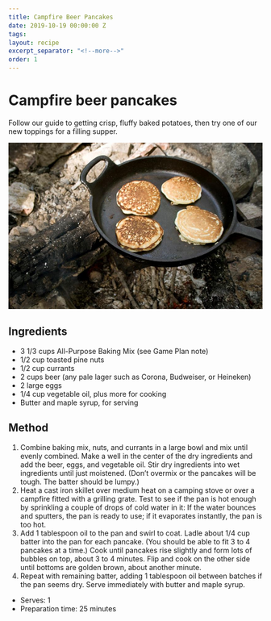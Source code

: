 ```yaml
---
title: Campfire Beer Pancakes
date: 2019-10-19 00:00:00 Z
tags:
layout: recipe
excerpt_separator: "<!--more-->"
order: 1
---
```


# Campfire beer pancakes

Follow our guide to getting crisp, fluffy baked potatoes, then try one of our new toppings for a filling supper.

<!--more-->

[![Beer pancakes](/_uploads/beerpancakes.jpg)](/_uploads/beerpancakes.jpg)

## Ingredients

- 3 1/3 cups All-Purpose Baking Mix (see Game Plan note)
- 1/2 cup toasted pine nuts
- 1/2 cup currants
- 2 cups beer (any pale lager such as Corona, Budweiser, or Heineken)
- 2 large eggs
- 1/4 cup vegetable oil, plus more for cooking
- Butter and maple syrup, for serving




## Method

1.	Combine baking mix, nuts, and currants in a large bowl and mix until evenly combined. Make a well in the center of the dry ingredients and add the beer, eggs, and vegetable oil. Stir dry ingredients into wet ingredients until just moistened. (Don’t overmix or the pancakes will be tough. The batter should be lumpy.)
2.	Heat a cast iron skillet over medium heat on a camping stove or over a campfire fitted with a grilling grate. Test to see if the pan is hot enough by sprinkling a couple of drops of cold water in it: If the water bounces and sputters, the pan is ready to use; if it evaporates instantly, the pan is too hot.
3.	Add 1 tablespoon oil to the pan and swirl to coat. Ladle about 1/4 cup batter into the pan for each pancake. (You should be able to fit 3 to 4 pancakes at a time.) Cook until pancakes rise slightly and form lots of bubbles on top, about 3 to 4 minutes. Flip and cook on the other side until bottoms are golden brown, about another minute.
4.	Repeat with remaining batter, adding 1 tablespoon oil between batches if the pan seems dry. Serve immediately with butter and maple syrup.




- Serves: 1
- Preparation time: 25 minutes
